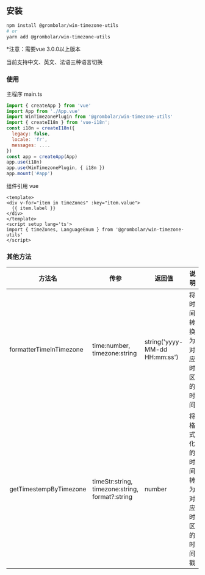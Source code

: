 ## 安装

```bash
npm install @grombolar/win-timezone-utils
# or
yarn add @grombolar/win-timezone-utils
```

*注意：需要vue 3.0.0以上版本

当前支持中文、英文、法语三种语言切换

### 使用

主程序 main.ts

```js
import { createApp } from 'vue'
import App from './App.vue'
import WinTimezonePlugin from '@grombolar/win-timezone-utils'
import { createI18n } from 'vue-i18n';
const i18n = createI18n({
  legacy: false,
  locale: 'fr',
  messages: ....
})
const app = createApp(App)
app.use(i18n)
app.use(WinTimezonePlugin, { i18n })
app.mount('#app')
```

组件引用 vue

```vue
<template>
<div v-for="item in timeZones" :key="item.value">
  {{ item.label }}
</div>
</template>
<script setup lang='ts'>
import { timeZones, LanguageEnum } from '@grombolar/win-timezone-utils'
</script>
```

### 其他方法

| 方法名          | 传参      | 返回值       | 说明           |
| -------------- | ----------| ------------ | ------------- |
| formatterTimeInTimezone    | time:number, timezone:string | string('yyyy-MM-dd HH:mm:ss') | 将时间转换为对应时区的时间 |
| getTimestempByTimezone | timeStr:string, timezone:string, format?:string | number | 将格式化的时间转为对应时区的时间戳 |
